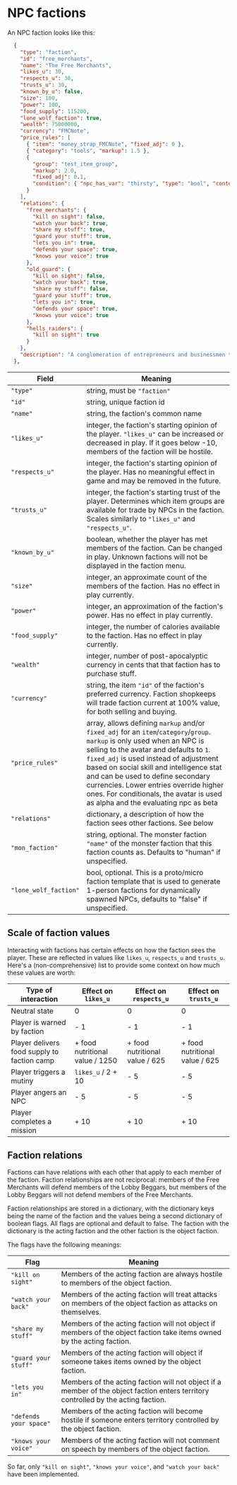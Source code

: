 # NPC factions

An NPC faction looks like this:

```json
  {
    "type": "faction",
    "id": "free_merchants",
    "name": "The Free Merchants",
    "likes_u": 30,
    "respects_u": 30,
    "trusts_u": 30,
    "known_by_u": false,
    "size": 100,
    "power": 100,
    "food_supply": 115200,
    "lone_wolf_faction": true,
    "wealth": 75000000,
    "currency": "FMCNote",
    "price_rules": [
      { "item": "money_strap_FMCNote", "fixed_adj": 0 },
      { "category": "tools", "markup": 1.5 },
      {
        "group": "test_item_group",
        "markup": 2.0,
        "fixed_adj": 0.1,
        "condition": { "npc_has_var": "thirsty", "type": "bool", "context": "allnighter", "value": "yes" }
      }
    ],
    "relations": {
      "free_merchants": {
        "kill on sight": false,
        "watch your back": true,
        "share my stuff": true,
        "guard your stuff": true,
        "lets you in": true,
        "defends your space": true,
        "knows your voice": true
      },
      "old_guard": {
        "kill on sight": false,
        "watch your back": true,
        "share my stuff": false,
        "guard your stuff": true,
        "lets you in": true,
        "defends your space": true,
        "knows your voice": true
      },
      "hells_raiders": {
        "kill on sight": true
      }
    },
    "description": "A conglomeration of entrepreneurs and businessmen that stand together to hammer-out an existence through trade and industry."
  },
```

Field | Meaning
-- | --
`"type"` | string, must be `"faction"`
`"id"` | string, unique faction id
`"name"` | string, the faction's common name
`"likes_u"` | integer, the faction's starting opinion of the player.  `"likes_u"` can be increased or decreased in play.  If it goes below -10, members of the faction will be hostile.
`"respects_u"` | integer, the faction's starting opinion of the player.  Has no meaningful effect in game and may be removed in the future.
`"trusts_u"` | integer, the faction's starting trust of the player.  Determines which item groups are available for trade by NPCs in the faction.  Scales similarly to `"likes_u"` and `"respects_u"`.
`"known_by_u"` | boolean, whether the player has met members of the faction.  Can be changed in play.  Unknown factions will not be displayed in the faction menu.
`"size"` | integer, an approximate count of the members of the faction.  Has no effect in play currently.
`"power"` | integer, an approximation of the faction's power.  Has no effect in play currently.
`"food_supply"` | integer, the number of calories available to the faction.  Has no effect in play currently.
`"wealth"` | integer, number of post-apocalyptic currency in cents that that faction has to purchase stuff.
`"currency"` | string, the item `"id"` of the faction's preferred currency.  Faction shopkeeps will trade faction current at 100% value, for both selling and buying.
`"price_rules"` | array, allows defining `markup` and/or `fixed_adj` for an `item`/`category`/`group`. `markup` is only used when an NPC is selling to the avatar and defaults to `1`. `fixed_adj` is used instead of adjustment based on social skill and intelligence stat and can be used to define secondary currencies. Lower entries override higher ones. For conditionals, the avatar is used as alpha and the evaluating npc as beta
`"relations"` | dictionary, a description of how the faction sees other factions.  See below
`"mon_faction"` | string, optional.  The monster faction `"name"` of the monster faction that this faction counts as.  Defaults to "human" if unspecified.
`"lone_wolf_faction"` | bool, optional. This is a proto/micro faction template that is used to generate 1-person factions for dynamically spawned NPCs, defaults to "false" if unspecified.

## Scale of faction values
Interacting with factions has certain effects on how the faction sees the player. These are reflected in values like `likes_u`, `respects_u` and `trusts_u`. Here's a (non-comprehensive) list to provide some context on how much these values are worth:

| Type of interaction | Effect on `likes_u` | Effect on `respects_u` | Effect on `trusts_u` |
| ------------------- | ------------------- | ---------------------- | -------------------- |
| Neutral state       |                   0 |                      0 |                    0 |
| Player is warned by faction |         - 1 |                    - 1 |                  - 1 |
| Player delivers food supply to faction camp | + food nutritional value / 1250 | + food nutritional value / 625 | + food nutritional value / 625 |
| Player triggers a mutiny | `likes_u` / 2 + 10 |                - 5 |                  - 5 |
| Player angers an NPC |                - 5 |                    - 5 |                  - 5 |
| Player completes a mission |         + 10 |                   + 10 |                 + 10 |


## Faction relations
Factions can have relations with each other that apply to each member of the faction.  Faction relationships are not reciprocal: members of the Free Merchants will defend members of the Lobby Beggars, but members of the Lobby Beggars will not defend members of the Free Merchants.

Faction relationships are stored in a dictionary, with the dictionary keys being the name of the faction and the values being a second dictionary of boolean flags.  All flags are optional and default to false.  The faction with the dictionary is the acting faction and the other faction is the object faction.

The flags have the following meanings:

Flag | Meaning
-- | --
`"kill on sight"` | Members of the acting faction are always hostile to members of the object faction.
`"watch your back"` | Members of the acting faction will treat attacks on members of the object faction as attacks on themselves.
`"share my stuff"` | Members of the acting faction will not object if members of the object faction take items owned by the acting faction.
`"guard your stuff"` | Members of the acting faction will object if someone takes items owned by the object faction.
`"lets you in"` | Members of the acting faction will not object if a member of the object faction enters territory controlled by the acting faction.
`"defends your space"` | Members of the acting faction will become hostile if someone enters territory controlled by the object faction.
`"knows your voice"` | Members of the acting faction will not comment on speech by members of the object faction.

So far, only `"kill on sight"`, `"knows your voice"`, and `"watch your back"` have been implemented.
